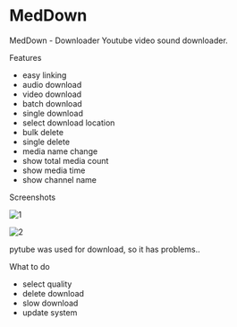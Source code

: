 # MedDown
MedDown - Downloader
Youtube video sound downloader.

Features
  - easy linking
  - audio download
  - video download
  - batch download
  - single download
  - select download location
  - bulk delete
  - single delete
  - media name change
  - show total media count
  - show media time
  - show channel name



Screenshots

![1](https://user-images.githubusercontent.com/43109779/235438624-235f28bd-414f-4a14-b079-cc97cee6469c.PNG)


![2](https://user-images.githubusercontent.com/43109779/235441921-f827c14f-26e8-4e5e-a570-3558af82e1e8.PNG)


pytube was used for download, so it has problems..

What to do
  - select quality
  - delete download
  - slow download
  - update system
